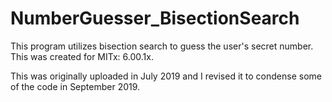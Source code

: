 # NumberGuesser_BisectionSearch
This program utilizes bisection search to guess the user's secret number. This was created for MITx: 6.00.1x.

This was originally uploaded in July 2019 and I revised it to condense some of the code in September 2019.
